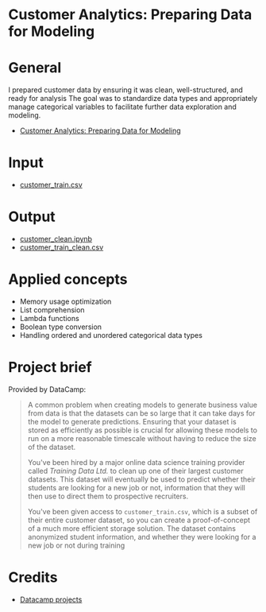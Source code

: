# Customer Analytics: Preparing Data for Modeling

# General

I prepared customer data by ensuring it was clean, well-structured, and ready for analysis
The goal was to standardize data types and appropriately manage categorical variables to facilitate further data exploration and modeling.

- [Customer Analytics: Preparing Data for Modeling](https://app.datacamp.com/learn/projects/customer_analytics_preparing_data_for_modeling)

# Input

- [customer_train.csv](./customer_train.csv)

# Output

- [customer_clean.ipynb](./customer_clean.ipynb)
- [customer_train_clean.csv](./customer_train_clean.csv)

# Applied concepts

- Memory usage optimization
- List comprehension
- Lambda functions
- Boolean type conversion
- Handling ordered and unordered categorical data types

# Project brief

Provided by DataCamp:

> A common problem when creating models to generate business value from data is that the datasets can be so large that it can take days for the model to generate predictions. Ensuring that your dataset is stored as efficiently as possible is crucial for allowing these models to run on a more reasonable timescale without having to reduce the size of the dataset.
>
> You've been hired by a major online data science training provider called *Training Data Ltd.* to clean up one of their largest customer datasets. This dataset will eventually be used to predict whether their students are looking for a new job or not, information that they will then use to direct them to prospective recruiters.
>
> You've been given access to `customer_train.csv`, which is a subset of their entire customer dataset, so you can create a proof-of-concept of a much more efficient storage solution. The dataset contains anonymized student information, and whether they were looking for a new job or not during training

# Credits

- [Datacamp projects](https://app.datacamp.com/learn/projects/)
